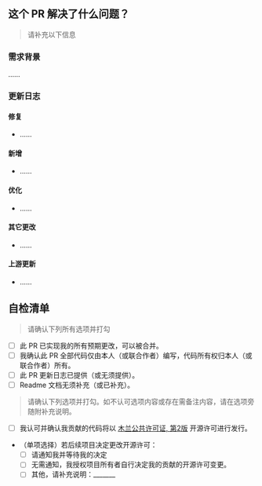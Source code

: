 ## 这个 PR 解决了什么问题？

> 请补充以下信息

### 需求背景

……

### 更新日志

#### 修复

- ……

#### 新增

- ……

#### 优化

- ……

#### 其它更改

- ……

#### 上游更新

- ……

## 自检清单

> 请确认下列所有选项并打勾

- [ ] 此 PR 已实现我的所有预期更改，可以被合并。
- [ ] 我确认此 PR 全部代码仅由本人（或联合作者）编写，代码所有权归本人（或联合作者）所有。
- [ ] 此 PR 更新日志已提供（或无须提供）。
- [ ] Readme 文档无须补充（或已补充）。

> 请确认下列选项并打勾。如不认可选项内容或存在需备注内容，请在选项旁随附补充说明。

- [ ] 我认可并确认我贡献的代码将以 [木兰公共许可证, 第2版](/LICENSE) 开源许可进行发行。
- （单项选择）若后续项目决定更改开源许可：
  - [ ] 请通知我并等待我的决定
  - [ ] 无需通知，我授权项目所有者自行决定我的贡献的开源许可变更。
  - [ ] 其他，请补充说明：_______
